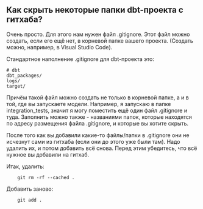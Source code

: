 ## Как скрыть некоторые папки dbt-проекта с гитхаба?

Очень просто. Для этого нам нужен файл .gitignore. Этот файл можно создать, если его ещё нет, в корневой папке вашего проекта. (Создать можно, например, в Visual Studio Code).

Стандартное наполнение .gitignore для dbt-проекта это:

    # dbt
    dbt_packages/
    logs/
    target/

Причём такой файл можно создать не только в корневой папке, а и в той, где вы запускаете модели. Например, я запускаю в папке integration_tests, значит я могу поместить ещё один файл .gitignore и туда. Заполнить можно также - названиями папок, которые находятся по адресу размещения файла .gitignore, и которые вы хотите скрыть.

После того как вы добавили какие-то файлы/папки в .gitignore они не исчезнут сами из гитхаба (если они до этого уже были там). Надо удалить их, и потом добавить всё снова. Перед этим убедитесь, что всё нужное вы добавили на гитхаб.

Итак, удалить:

        git rm -rf --cached .

Добавить заново:

        git add .
